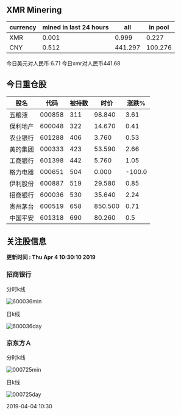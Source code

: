 ## XMR Minering

|currency|mined in last 24 hours|all|in pool|
|---|---|---|---|
|XMR|0.001|0.999|0.227|
|CNY|0.512|441.297|100.276|

今日美元对人民币 6.71	今日xmr对人民币441.68


## 今日重仓股 

|股名|代码|被持数|时价|涨跌%|
|---|---|---|---|---|
|五粮液|000858|311|98.840|3.61|
|保利地产|600048|322|14.670|0.41|
|农业银行|601288|406|3.760|0.53|
|美的集团|000333|423|53.590|2.66|
|工商银行|601398|442|5.760|1.05|
|格力电器|000651|504|0.000|-100.0|
|伊利股份|600887|519|29.580|0.85|
|招商银行|600036|530|35.640|2.24|
|贵州茅台|600519|658|850.500|0.71|
|中国平安|601318|690|80.260|0.5|

## 关注股信息
**更新时间 : Thu Apr  4 10:30:10 2019**
### 招商银行 
分时k线

![600036min](http://image.sinajs.cn/newchart/min/n/sh600036.gif)

日k线

![600036day](http://image.sinajs.cn/newchart/daily/n/sh600036.gif)

### 京东方Ａ 
分时k线

![000725min](http://image.sinajs.cn/newchart/min/n/sz000725.gif)

日k线

![000725day](http://image.sinajs.cn/newchart/daily/n/sz000725.gif)

2019-04-04 10:30